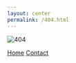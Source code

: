 ```yaml
---
layout: center
permalink: /404.html
---
```


![404](https://httpstatusdogs.com/img/404.jpg)

<div class="mt3">
  <a href="{{ site.baseurl }}/" class="button button-blue button-big">Home</a>
  <a href="{{ site.baseurl }}/contact/" class="button button-blue button-big">Contact</a>
</div>
